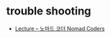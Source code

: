 # trouble shooting

- [Lecture – 노마드 코더 Nomad Coders](https://nomadcoders.co/nextjs-fundamentals/lectures/3442/comments/112246)